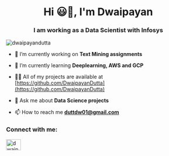 <h1 align="center">Hi 😃👋, I'm Dwaipayan</h1>
<h3 align="center">I am working as a Data Scientist with Infosys</h3>

<p align="left"> <img src="https://komarev.com/ghpvc/?username=dwaipayandutta&label=Profile%20views&color=0e75b6&style=flat" alt="dwaipayandutta" /> </p>

- 🔭 I’m currently working on **Text Mining assignments**

- 🌱 I’m currently learning **Deeplearning, AWS and GCP**

- 👨‍💻 All of my projects are available at [https://github.com/DwaipayanDutta](https://github.com/DwaipayanDutta)

- 💬 Ask me about **Data Science projects**

- 📫 How to reach me **duttdw01@gmail.com**

<h3 align="left">Connect with me:</h3>
<p align="left">
<a href="https://fb.com/dwaipayan.dutta" target="blank"><img align="center" src="https://raw.githubusercontent.com/rahuldkjain/github-profile-readme-generator/master/src/images/icons/Social/facebook.svg" alt="dwaipayan.dutta" height="30" width="40" /></a>
</p>

